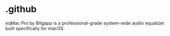 # .github
eqMac Pro by Bitgapp is a professional-grade system-wide audio equalizer built specifically for macOS.
